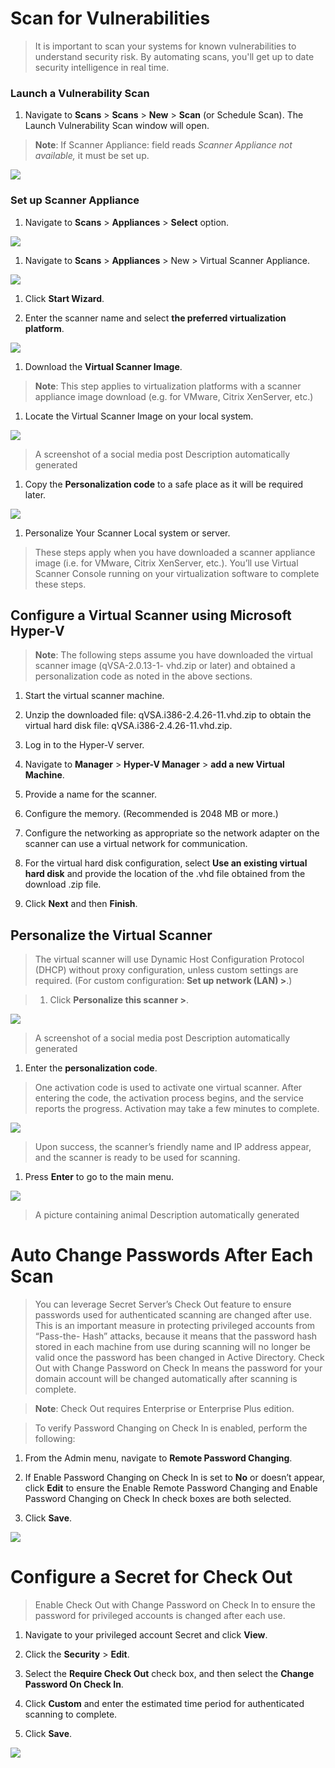 [title]: # (Scan for Vulnerabilities)
[tags]: # (scan, vulnerabilities)
[priority]: # (103)
# Scan for Vulnerabilities

>   It is important to scan your systems for known vulnerabilities to understand
>   security risk. By automating scans, you'll get up to date security
>   intelligence in real time.

### Launch a Vulnerability Scan

1.  Navigate to **Scans** \> **Scans** \> **New** \> **Scan** (or Schedule
    Scan). The Launch Vulnerability Scan window will open.

>   **Note**: If Scanner Appliance: field reads *Scanner Appliance not
>   available,* it must be set up.

![](images/b034a74e56450c423cd5d52aa50691bf.png)

### Set up Scanner Appliance

1.  Navigate to **Scans** \> **Appliances** \> **Select** option.

![](images/b6eff6900b1c91cace3a23d1d34fd15f.png)

1.  Navigate to **Scans** \> **Appliances** \> New \> Virtual Scanner Appliance.

![](images/19395d02ce1ea726448439d78c23d9b3.png)

1.  Click **Start Wizard**.

2.  Enter the scanner name and select **the preferred virtualization platform**.

![](images/447e9c234004b0159c5aaa44986d8215.png)

1.  Download the **Virtual Scanner Image**.

>   **Note**: This step applies to virtualization platforms with a scanner
>   appliance image download (e.g. for VMware, Citrix XenServer, etc.)

1.  Locate the Virtual Scanner Image on your local system.

![](images/9ee61fedd9d4b7153474198bb77c4611.png)

>   A screenshot of a social media post Description automatically generated

1.  Copy the **Personalization code** to a safe place as it will be required
    later.

![](images/a5f36f2d7bf6f380d3b1389ae4925a34.png)

1.  Personalize Your Scanner Local system or server.

>   These steps apply when you have downloaded a scanner appliance image (i.e.
>   for VMware, Citrix XenServer, etc.). You’ll use Virtual Scanner Console
>   running on your virtualization software to complete these steps.

Configure a Virtual Scanner using Microsoft Hyper-V
---------------------------------------------------

>   **Note**: The following steps assume you have downloaded the virtual scanner
>   image (qVSA-2.0.13-1- vhd.zip or later) and obtained a personalization code
>   as noted in the above sections.

1.  Start the virtual scanner machine.

2.  Unzip the downloaded file: qVSA.i386-2.4.26-11.vhd.zip to obtain the virtual
    hard disk file: qVSA.i386-2.4.26-11.vhd.zip.

3.  Log in to the Hyper-V server.

4.  Navigate to **Manager** \> **Hyper-V Manager** \> **add a new Virtual
    Machine**.

5.  Provide a name for the scanner.

6.  Configure the memory. (Recommended is 2048 MB or more.)

7.  Configure the networking as appropriate so the network adapter on the
    scanner can use a virtual network for communication.

8.  For the virtual hard disk configuration, select **Use an existing virtual
    hard disk** and provide the location of the .vhd file obtained from the
    download .zip file.

9.  Click **Next** and then **Finish**.

Personalize the Virtual Scanner
-------------------------------

>   The virtual scanner will use Dynamic Host Configuration Protocol (DHCP)
>   without proxy configuration, unless custom settings are required. (For
>   custom configuration: **Set up network (LAN) \>**.)

>   1. Click **Personalize this scanner \>**.

![](images/8af72abe5cbd8ce6ed1d213c675c99a0.png)

>   A screenshot of a social media post Description automatically generated

1.  Enter the **personalization code**.

>   One activation code is used to activate one virtual scanner. After entering
>   the code, the activation process begins, and the service reports the
>   progress. Activation may take a few minutes to complete.

![](images/c176ac81461d5f1dd8f2fa1424cbf47d.png)

>   Upon success, the scanner’s friendly name and IP address appear, and the
>   scanner is ready to be used for scanning.

1.  Press **Enter** to go to the main menu.

![](images/e8f49958062417fb9632b0ed8a2bd3d8.png)

>   A picture containing animal Description automatically generated

Auto Change Passwords After Each Scan
=====================================

>   You can leverage Secret Server’s Check Out feature to ensure passwords used
>   for authenticated scanning are changed after use. This is an important
>   measure in protecting privileged accounts from “Pass-the- Hash” attacks,
>   because it means that the password hash stored in each machine from use
>   during scanning will no longer be valid once the password has been changed
>   in Active Directory. Check Out with Change Password on Check In means the
>   password for your domain account will be changed automatically after
>   scanning is complete.

>   **Note**: Check Out requires Enterprise or Enterprise Plus edition.

>   To verify Password Changing on Check In is enabled, perform the following:

1.  From the Admin menu, navigate to **Remote Password Changing**.

2.  If Enable Password Changing on Check In is set to **No** or doesn’t appear,
    click **Edit** to ensure the Enable Remote Password Changing and Enable
    Password Changing on Check In check boxes are both selected.

3.  Click **Save**.

![](images/55a3b2213d2930d9a78f9502f11a3714.png)

Configure a Secret for Check Out
================================

>   Enable Check Out with Change Password on Check In to ensure the password for
>   privileged accounts is changed after each use.

1.  Navigate to your privileged account Secret and click **View**.

2.  Click the **Security** \> **Edit**.

3.  Select the **Require Check Out** check box, and then select the **Change
    Password On Check In**.

4.  Click **Custom** and enter the estimated time period for authenticated
    scanning to complete.

5.  Click **Save**.

![](images/0643cda908fa49186726aafaca96ec55.png)

